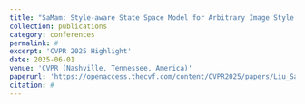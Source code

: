 ```yaml
---
title: "SaMam: Style-aware State Space Model for Arbitrary Image Style Transfer"
collection: publications
category: conferences
permalink: #
excerpt: 'CVPR 2025 Highlight'
date: 2025-06-01
venue: 'CVPR (Nashville, Tennessee, America)'
paperurl: 'https://openaccess.thecvf.com/content/CVPR2025/papers/Liu_SaMam_Style-aware_State_Space_Model_for_Arbitrary_Image_Style_Transfer_CVPR_2025_paper.pdf'
citation: #
---
```


